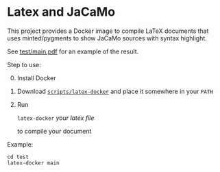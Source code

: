 # Latex and JaCaMo

This project provides a Docker image to compile LaTeX documents that uses minted/pygments to show JaCaMo sources with syntax highlight.

See [test/main.pdf](https://github.com/jomifred/latex/blob/master/test/main.pdf) for an example of the result.

Step to use:

0. Install Docker
1. Download [`scripts/latex-docker`](https://raw.githubusercontent.com/jomifred/latex/master/scripts/latex-docker) and place it somewhere in your `PATH`
2. Run

   `latex-docker` _your latex file_

   to compile your document

Example:

```
cd test
latex-docker main
```
